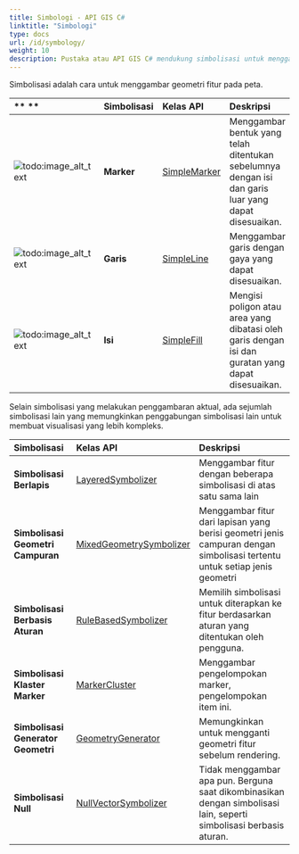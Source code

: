 ```yaml
---
title: Simbologi - API GIS C#
linktitle: "Simbologi"
type: docs
url: /id/symbology/
weight: 10
description: Pustaka atau API GIS C# mendukung simbolisasi untuk menggambar geometri fitur seperti Marker, Garis, Isi dan menggabungkan simbolisasi untuk membuat visualisasi yang lebih kompleks.
---
```


Simbolisasi adalah cara untuk menggambar geometri fitur pada peta.

|** **|**Simbolisasi**|**Kelas API**|**Deskripsi**|
| :- | :- | :- | :- |
|![todo:image_alt_text](symbology_1.png)|**Marker**|[SimpleMarker](https://reference.aspose.com/gis/net/aspose.gis.rendering.symbolizers/simplemarker)|Menggambar bentuk yang telah ditentukan sebelumnya dengan isi dan garis luar yang dapat disesuaikan.|
|![todo:image_alt_text](symbology_2.png)|**Garis**|[SimpleLine](https://reference.aspose.com/gis/net/aspose.gis.rendering.symbolizers/simpleline)|Menggambar garis dengan gaya yang dapat disesuaikan.|
|![todo:image_alt_text](symbology_3.png)|**Isi**|[SimpleFill](https://reference.aspose.com/gis/net/aspose.gis.rendering.symbolizers/simplefill)|Mengisi poligon atau area yang dibatasi oleh garis dengan isi dan guratan yang dapat disesuaikan.|
Selain simbolisasi yang melakukan penggambaran aktual, ada sejumlah simbolisasi lain yang memungkinkan penggabungan simbolisasi lain untuk membuat visualisasi yang lebih kompleks.

|**Simbolisasi**|**Kelas API**|**Deskripsi**|
| :- | :- | :- |
|**Simbolisasi Berlapis**|[LayeredSymbolizer](https://reference.aspose.com/gis/net/aspose.gis.rendering.symbolizers/layeredsymbolizer)|Menggambar fitur dengan beberapa simbolisasi di atas satu sama lain|
|**Simbolisasi Geometri Campuran**|[MixedGeometrySymbolizer](https://reference.aspose.com/gis/net/aspose.gis.rendering.symbolizers/mixedgeometrysymbolizer)|Menggambar fitur dari lapisan yang berisi geometri jenis campuran dengan simbolisasi tertentu untuk setiap jenis geometri|
|**Simbolisasi Berbasis Aturan**|[RuleBasedSymbolizer](https://reference.aspose.com/gis/net/aspose.gis.rendering.symbolizers/rulebasedsymbolizer)|Memilih simbolisasi untuk diterapkan ke fitur berdasarkan aturan yang ditentukan oleh pengguna.|
|**Simbolisasi Klaster Marker**|[MarkerCluster](https://reference.aspose.com/gis/net/aspose.gis.rendering.symbolizers/markercluster)|Menggambar pengelompokan marker, pengelompokan item ini.|
|**Simbolisasi Generator Geometri**|[GeometryGenerator](https://reference.aspose.com/gis/net/aspose.gis.rendering.symbolizers/geometrygenerator)|Memungkinkan untuk mengganti geometri fitur sebelum rendering.|
|**Simbolisasi Null**|[NullVectorSymbolizer](https://reference.aspose.com/gis/net/aspose.gis.rendering.symbolizers/nullvectorsymbolizer)|Tidak menggambar apa pun. Berguna saat dikombinasikan dengan simbolisasi lain, seperti simbolisasi berbasis aturan.|
